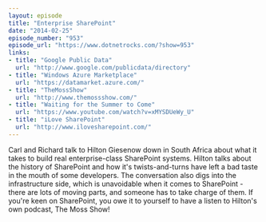 ```yaml
---
layout: episode
title: "Enterprise SharePoint"
date: "2014-02-25"
episode_number: "953"
episode_url: "https://www.dotnetrocks.com/?show=953"
links:
- title: "Google Public Data"
  url: "http://www.google.com/publicdata/directory"
- title: "Windows Azure Marketplace"
  url: "https://datamarket.azure.com/"
- title: "TheMossShow"
  url: "http://www.themossshow.com/"
- title: "Waiting for the Summer to Come"
  url: "https://www.youtube.com/watch?v=xMYSDUeWy_U"
- title: "iLove SharePoint"
  url: "http://www.ilovesharepoint.com/"
---
```


Carl and Richard talk to Hilton Giesenow down in South Africa about what it takes to build real enterprise-class SharePoint systems. Hilton talks about the history of SharePoint and how it's twists-and-turns have left a bad taste in the mouth of some developers. The conversation also digs into the infrastructure side, which is unavoidable when it comes to SharePoint - there are lots of moving parts, and someone has to take charge of them. If you're keen on SharePoint, you owe it to yourself to have a listen to Hilton's own podcast, The Moss Show!
